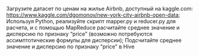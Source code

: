 Загрузите датасет по ценам на жилье Airbnb, доступный на kaggle.com: https://www.kaggle.com/dgomonov/new-york-city-airbnb-open-data; 
Используя Python, реализуйте скрипт mapper.py и reducer.py для расчета, и с помощью MapReduce расчитайте среднее значение и дисперсию по признаку “price” (возможно потребуются ассимптотические формулы для дисперсии);
Подсчитайте среднее значение и дисперсию по признаку “price” в Hive

